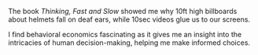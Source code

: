 The book _Thinking, Fast and Slow_ showed me why 10ft high billboards about helmets fall on deaf ears, while 10sec videos glue us to our screens.

I find behavioral economics fascinating as it gives me an insight into the intricacies of human decision-making, helping me make informed choices.